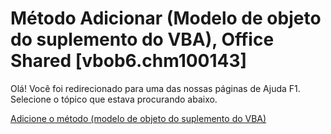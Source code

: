 
# Método Adicionar (Modelo de objeto do suplemento do VBA), Office Shared [vbob6.chm100143]

Olá! Você foi redirecionado para uma das nossas páginas de Ajuda F1. Selecione o tópico que estava procurando abaixo.

[Adicione o método (modelo de objeto do suplemento do VBA)](http://msdn.microsoft.com/library/95f4b970-0b0a-a41d-6a7b-8ede6626da67%28Office.15%29.aspx)

